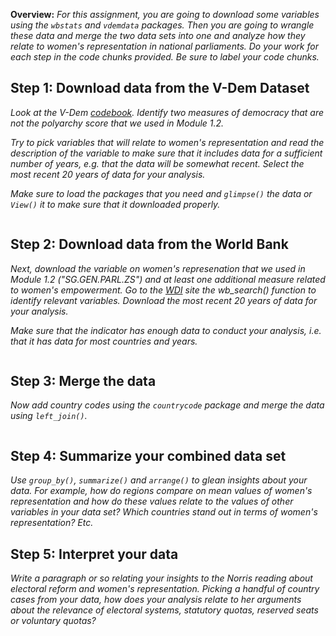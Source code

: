 **Overview:** *For this assignment, you are going to download some variables using the `wbstats` and `vdemdata` packages. Then you are going to wrangle these data and merge the two data sets into one and analyze how they relate to women's representation in national parliaments. Do your work for each step in the code chunks provided. Be sure to label your code chunks.* 

## Step 1: Download data from the V-Dem Dataset

*Look at the V-Dem [codebook](https://www.v-dem.net/data/reference-documents/). Identify two measures of democracy that are not the polyarchy score that we used in Module 1.2.* 

*Try to pick variables that will relate to women's representation and read the description of the variable to make sure that it includes data for a sufficient number of years, e.g. that the data will be somewhat recent. Select the most recent 20 years of data for your analysis.* 

*Make sure to load the packages that you need and `glimpse()` the data or `View()` it to make sure that it downloaded properly.* 

```{r}

```

## Step 2: Download data from the World Bank

*Next, download the variable on women's represenation that we used in Module 1.2 ("SG.GEN.PARL.ZS") and at least one additional measure related to women's empowerment. Go to the [WDI](https://databank.worldbank.org/source/world-development-indicators) site the wb_search() function to identify relevant variables. Download the most recent 20 years of data for your analysis.* 

*Make sure that the indicator has enough data to conduct your analysis, i.e. that it has data for most countries and years.*

```{r}

```

## Step 3: Merge the data

*Now add country codes using the `countrycode` package and merge the data using `left_join()`.* 

```{r}

```

## Step 4: Summarize your combined data set

*Use `group_by()`, `summarize()` and `arrange()` to glean insights about your data. For example, how do regions compare on mean values of women's representation and how do these values relate to the values of other variables in your data set? Which countries stand out in terms of women's representation? Etc.* 


## Step 5: Interpret your data

*Write a paragraph or so relating your insights to the Norris reading about electoral reform and women's representation. Picking a handful of country cases from your data, how does your analysis relate to her arguments about the relevance of electoral systems, statutory quotas, reserved seats or voluntary quotas?* 
